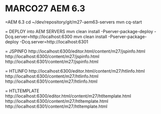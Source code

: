 # MARCO27 AEM 6.3

=AEM 6.3
cd ~/dev/repository/git/m27-aem63-servers
mvn cq-start

= DEPLOY into AEM SERVERS
mvn clean install -Pserver-package-deploy -Dcq.server=http://localhost:6300
mvn clean install -Pserver-package-deploy -Dcq.server=http://localhost:6301

= JSPINFO
http://localhost:6300/editor.html/content/m27/jspinfo.html
http://localhost:6300/content/m27/jspinfo.html
http://localhost:6301/content/m27/jspinfo.html

= HTLINFO
http://localhost:6300/editor.html/content/m27/htlinfo.html
http://localhost:6300/content/m27/htlinfo.html
http://localhost:6301/content/m27/htlinfo.html

= HTLTEMPLATE
http://localhost:6300/editor.html/content/m27/htltemplate.html
http://localhost:6300/content/m27/htltemplate.html
http://localhost:6301/content/m27/htltemplate.html